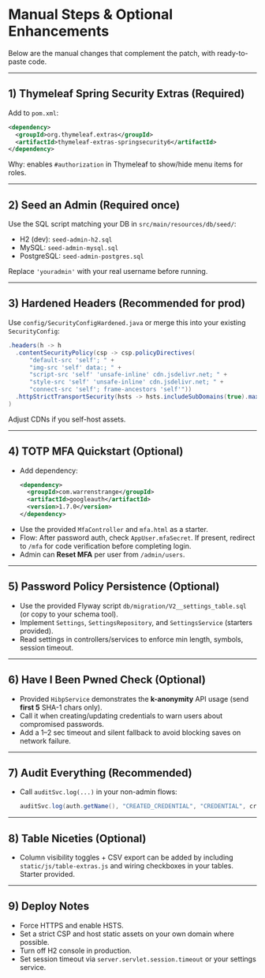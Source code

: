 # Manual Steps & Optional Enhancements

Below are the manual changes that complement the patch, with ready-to-paste code.

---
## 1) Thymeleaf Spring Security Extras (Required)
Add to `pom.xml`:
```xml
<dependency>
  <groupId>org.thymeleaf.extras</groupId>
  <artifactId>thymeleaf-extras-springsecurity6</artifactId>
</dependency>
```
Why: enables `#authorization` in Thymeleaf to show/hide menu items for roles.

---
## 2) Seed an Admin (Required once)
Use the SQL script matching your DB in `src/main/resources/db/seed/`:
- H2 (dev): `seed-admin-h2.sql`
- MySQL: `seed-admin-mysql.sql`
- PostgreSQL: `seed-admin-postgres.sql`

Replace `'youradmin'` with your real username before running.

---
## 3) Hardened Headers (Recommended for prod)
Use `config/SecurityConfigHardened.java` or merge this into your existing `SecurityConfig`:
```java
.headers(h -> h
  .contentSecurityPolicy(csp -> csp.policyDirectives(
      "default-src 'self'; " +
      "img-src 'self' data:; " +
      "script-src 'self' 'unsafe-inline' cdn.jsdelivr.net; " +
      "style-src 'self' 'unsafe-inline' cdn.jsdelivr.net; " +
      "connect-src 'self'; frame-ancestors 'self'"))
  .httpStrictTransportSecurity(hsts -> hsts.includeSubDomains(true).maxAgeInSeconds(31536000))
)
```
Adjust CDNs if you self-host assets.

---
## 4) TOTP MFA Quickstart (Optional)
- Add dependency:
  ```xml
  <dependency>
    <groupId>com.warrenstrange</groupId>
    <artifactId>googleauth</artifactId>
    <version>1.7.0</version>
  </dependency>
  ```
- Use the provided `MfaController` and `mfa.html` as a starter.
- Flow: After password auth, check `AppUser.mfaSecret`. If present, redirect to `/mfa` for code verification before completing login.
- Admin can **Reset MFA** per user from `/admin/users`.

---
## 5) Password Policy Persistence (Optional)
- Use the provided Flyway script `db/migration/V2__settings_table.sql` (or copy to your schema tool).
- Implement `Settings`, `SettingsRepository`, and `SettingsService` (starters provided).
- Read settings in controllers/services to enforce min length, symbols, session timeout.

---
## 6) Have I Been Pwned Check (Optional)
- Provided `HibpService` demonstrates the **k-anonymity** API usage (send **first 5** SHA-1 chars only).
- Call it when creating/updating credentials to warn users about compromised passwords.
- Add a 1–2 sec timeout and silent fallback to avoid blocking saves on network failure.

---
## 7) Audit Everything (Recommended)
- Call `auditSvc.log(...)` in your non-admin flows:
  ```java
  auditSvc.log(auth.getName(), "CREATED_CREDENTIAL", "CREDENTIAL", credential.getId(), "{site:'" + site + "'}");
  ```

---
## 8) Table Niceties (Optional)
- Column visibility toggles + CSV export can be added by including `static/js/table-extras.js` and wiring checkboxes in your tables. Starter provided.

---
## 9) Deploy Notes
- Force HTTPS and enable HSTS.
- Set a strict CSP and host static assets on your own domain where possible.
- Turn off H2 console in production.
- Set session timeout via `server.servlet.session.timeout` or your settings service.
